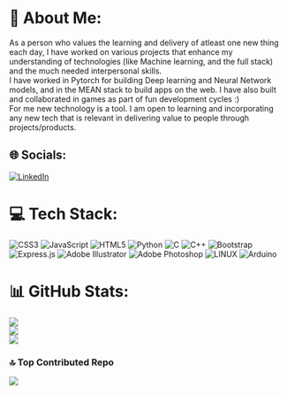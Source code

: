 # 💫 About Me:
As a person who values the learning and delivery of atleast one new thing each day, I have worked on various projects that enhance my understanding of technologies (like Machine learning, and the full stack) and the much needed interpersonal skills.<br>
I have worked in Pytorch for building Deep learning and Neural Network models, and in the MEAN stack to build apps on the web. I have also built and collaborated in games as part of fun development cycles :) <br>
For me new technology is a tool. I am open to learning and incorporating any new tech that is relevant in delivering value to people through projects/products.



## 🌐 Socials:
[![LinkedIn](https://img.shields.io/badge/LinkedIn-%230077B5.svg?logo=linkedin&logoColor=white)](https://linkedin.com/in/https://www.linkedin.com/in/manoj-e-s-1a2a1a231/) 

# 💻 Tech Stack:
![CSS3](https://img.shields.io/badge/css3-%231572B6.svg?style=for-the-badge&logo=css3&logoColor=white) ![JavaScript](https://img.shields.io/badge/javascript-%23323330.svg?style=for-the-badge&logo=javascript&logoColor=%23F7DF1E) ![HTML5](https://img.shields.io/badge/html5-%23E34F26.svg?style=for-the-badge&logo=html5&logoColor=white) ![Python](https://img.shields.io/badge/python-3670A0?style=for-the-badge&logo=python&logoColor=ffdd54) ![C](https://img.shields.io/badge/c-%2300599C.svg?style=for-the-badge&logo=c&logoColor=white) ![C++](https://img.shields.io/badge/c++-%2300599C.svg?style=for-the-badge&logo=c%2B%2B&logoColor=white) ![Bootstrap](https://img.shields.io/badge/bootstrap-%23563D7C.svg?style=for-the-badge&logo=bootstrap&logoColor=white) ![Express.js](https://img.shields.io/badge/express.js-%23404d59.svg?style=for-the-badge&logo=express&logoColor=%2361DAFB) ![Adobe Illustrator](https://img.shields.io/badge/adobeillustrator-%23FF9A00.svg?style=for-the-badge&logo=adobeillustrator&logoColor=white) ![Adobe Photoshop](https://img.shields.io/badge/adobephotoshop-%2331A8FF.svg?style=for-the-badge&logo=adobephotoshop&logoColor=white) ![LINUX](https://img.shields.io/badge/Linux-FCC624?style=for-the-badge&logo=linux&logoColor=black) ![Arduino](https://img.shields.io/badge/-Arduino-00979D?style=for-the-badge&logo=Arduino&logoColor=white)
# 📊 GitHub Stats:
![](https://github-readme-stats.vercel.app/api?username=Manoj-E-S&theme=react&hide_border=false&include_all_commits=true&count_private=true)<br/>
![](https://github-readme-streak-stats.herokuapp.com/?user=Manoj-E-S&theme=react&hide_border=false)<br/>
![](https://github-readme-stats.vercel.app/api/top-langs/?username=Manoj-E-S&theme=react&hide_border=false&include_all_commits=true&count_private=true&layout=compact)

### 🔝 Top Contributed Repo
![](https://github-contributor-stats.vercel.app/api?username=Manoj-E-S&limit=5&theme=nord&combine_all_yearly_contributions=true)

<!-- Proudly created with GPRM ( https://gprm.itsvg.in ) -->
